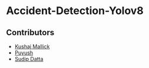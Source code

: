 # Accident-Detection-Yolov8

## Contributors

- [Kushaj Mallick](https://github.com/KushajM)
- [Puyush](https://github.com/Puyush)
- [Sudip Datta](https://github.com/Github-2lu)
